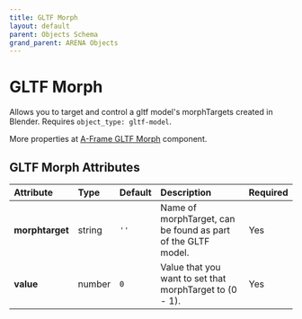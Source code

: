 ```yaml
---
title: GLTF Morph
layout: default
parent: Objects Schema
grand_parent: ARENA Objects
---
```


<!--CAUTION: This file is autogenerated from https://github.com/arenaxr/arena-schemas. Changes made here may be overwritten.-->


GLTF Morph
==========


Allows you to target and control a gltf model's morphTargets created in Blender. Requires `object_type: gltf-model`.

More properties at <a href='https://github.com/elbobo/aframe-gltf-morph-component'>A-Frame GLTF Morph</a> component.

GLTF Morph Attributes
----------------------

|Attribute|Type|Default|Description|Required|
| :--- | :--- | :--- | :--- | :--- |
|**morphtarget**|string|```''```|Name of morphTarget, can be found as part of the GLTF model.|Yes|
|**value**|number|```0```|Value that you want to set that morphTarget to (0 - 1).|Yes|

